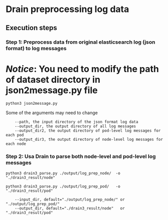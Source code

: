 # Drain preprocessing log data

## Execution steps

### Step 1: Preprocess data from original elasticsearch log (json format) to log messages
# ***Notice***: You need to modify the path of dataset directory in json2message.py file
```terminal command
python3 json2message.py
```

Some of the arguments may need to change
```
    --path, the input directory of the json format log data
    --output_dir, the output directory of all log messages
    --output_dir2, the output directory of pod-level log messages for each pod
    --output_dir3, the output directory of node-level log messages for each node
```

### Step 2: Usa Drain to parse both node-level and pod-level log messages

```terminal command
python3 drain3_parse.py ./output/log_prep_node/  -o "./drain3_result/node"

python3 drain3_parse.py ./output/log_prep_pod/   -o "./drain3_result/pod"

```

```
    --input_dir, default="./output/log_prep_node/" or "./output/log_prep_pod/"
    --output_dir, default="./drain3_result/node"   or "./drain3_result/pod"
  
```
